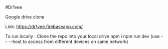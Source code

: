 #Dr1vee

Google drive clone

Link: https://dr1vee.firebaseapp.com/

To run locally :
Clone the repo into your local drive
npm i
npm run dev (use -- --host to access from different devices on same network)
